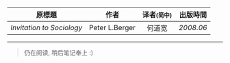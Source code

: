| 原標題 | 作者 | 译者<small>(简中)</small> | 出版時間 | 
| :---: | :---: | :---: | :---: |
| *Invitation to Sociology* | Peter L.Berger | 何道宽 | *2008.06* |

--------- 

> 仍在阅读, 稍后笔记奉上 :)